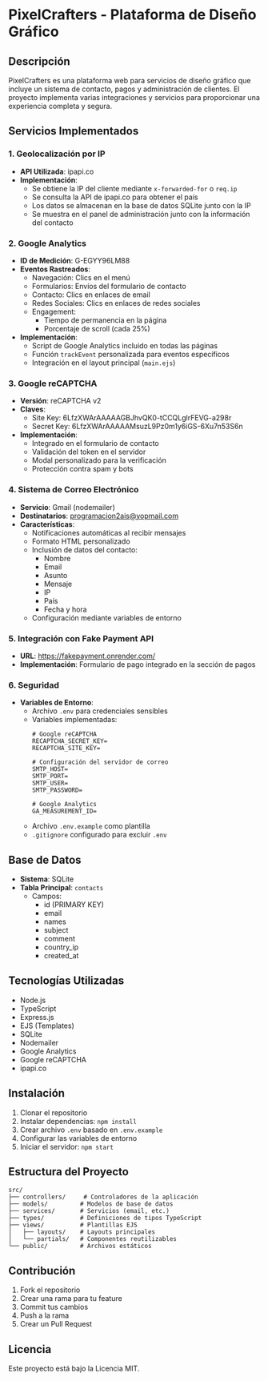# PixelCrafters - Plataforma de Diseño Gráfico

## Descripción
PixelCrafters es una plataforma web para servicios de diseño gráfico que incluye un sistema de contacto, pagos y administración de clientes. El proyecto implementa varias integraciones y servicios para proporcionar una experiencia completa y segura.

## Servicios Implementados

### 1. Geolocalización por IP
- **API Utilizada**: ipapi.co
- **Implementación**: 
  - Se obtiene la IP del cliente mediante `x-forwarded-for` o `req.ip`
  - Se consulta la API de ipapi.co para obtener el país
  - Los datos se almacenan en la base de datos SQLite junto con la IP
  - Se muestra en el panel de administración junto con la información del contacto

### 2. Google Analytics
- **ID de Medición**: G-EGYY96LM88
- **Eventos Rastreados**:
  - Navegación: Clics en el menú
  - Formularios: Envíos del formulario de contacto
  - Contacto: Clics en enlaces de email
  - Redes Sociales: Clics en enlaces de redes sociales
  - Engagement: 
    - Tiempo de permanencia en la página
    - Porcentaje de scroll (cada 25%)
- **Implementación**: 
  - Script de Google Analytics incluido en todas las páginas
  - Función `trackEvent` personalizada para eventos específicos
  - Integración en el layout principal (`main.ejs`)

### 3. Google reCAPTCHA
- **Versión**: reCAPTCHA v2
- **Claves**:
  - Site Key: 6LfzXWArAAAAAGBJhvQK0-tCCQLglrFEVG-a298r
  - Secret Key: 6LfzXWArAAAAAMsuzL9Pz0m1y6iGS-6Xu7n53S6n
- **Implementación**:
  - Integrado en el formulario de contacto
  - Validación del token en el servidor
  - Modal personalizado para la verificación
  - Protección contra spam y bots

### 4. Sistema de Correo Electrónico
- **Servicio**: Gmail (nodemailer)
- **Destinatarios**: programacion2ais@yopmail.com
- **Características**:
  - Notificaciones automáticas al recibir mensajes
  - Formato HTML personalizado
  - Inclusión de datos del contacto:
    - Nombre
    - Email
    - Asunto
    - Mensaje
    - IP
    - País
    - Fecha y hora
  - Configuración mediante variables de entorno

### 5. Integración con Fake Payment API
- **URL**: https://fakepayment.onrender.com/
- **Implementación**: Formulario de pago integrado en la sección de pagos

### 6. Seguridad
- **Variables de Entorno**:
  - Archivo `.env` para credenciales sensibles
  - Variables implementadas:
    ```
    # Google reCAPTCHA
    RECAPTCHA_SECRET_KEY=
    RECAPTCHA_SITE_KEY=

    # Configuración del servidor de correo
    SMTP_HOST=
    SMTP_PORT=
    SMTP_USER=
    SMTP_PASSWORD=

    # Google Analytics
    GA_MEASUREMENT_ID=
    ```
  - Archivo `.env.example` como plantilla
  - `.gitignore` configurado para excluir `.env`

## Base de Datos
- **Sistema**: SQLite
- **Tabla Principal**: `contacts`
  - Campos:
    - id (PRIMARY KEY)
    - email
    - names
    - subject
    - comment
    - country_ip
    - created_at

## Tecnologías Utilizadas
- Node.js
- TypeScript
- Express.js
- EJS (Templates)
- SQLite
- Nodemailer
- Google Analytics
- Google reCAPTCHA
- ipapi.co

## Instalación
1. Clonar el repositorio
2. Instalar dependencias: `npm install`
3. Crear archivo `.env` basado en `.env.example`
4. Configurar las variables de entorno
5. Iniciar el servidor: `npm start`

## Estructura del Proyecto
```
src/
├── controllers/     # Controladores de la aplicación
├── models/         # Modelos de base de datos
├── services/       # Servicios (email, etc.)
├── types/          # Definiciones de tipos TypeScript
├── views/          # Plantillas EJS
│   ├── layouts/    # Layouts principales
│   └── partials/   # Componentes reutilizables
└── public/         # Archivos estáticos
```

## Contribución
1. Fork el repositorio
2. Crear una rama para tu feature
3. Commit tus cambios
4. Push a la rama
5. Crear un Pull Request

## Licencia
Este proyecto está bajo la Licencia MIT. 